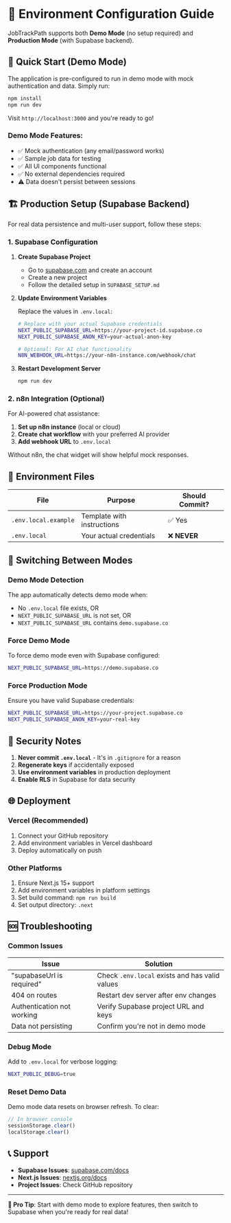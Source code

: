 # 🔧 Environment Configuration Guide

JobTrackPath supports both **Demo Mode** (no setup required) and **Production Mode** (with Supabase backend).

## 🚀 Quick Start (Demo Mode)

The application is pre-configured to run in demo mode with mock authentication and data. Simply run:

```bash
npm install
npm run dev
```

Visit `http://localhost:3000` and you're ready to go! 

### Demo Mode Features:
- ✅ Mock authentication (any email/password works)
- ✅ Sample job data for testing
- ✅ All UI components functional
- ✅ No external dependencies required
- ⚠️ Data doesn't persist between sessions

## 🏗️ Production Setup (Supabase Backend)

For real data persistence and multi-user support, follow these steps:

### 1. Supabase Configuration

1. **Create Supabase Project**
   - Go to [supabase.com](https://supabase.com) and create an account
   - Create a new project
   - Follow the detailed setup in `SUPABASE_SETUP.md`

2. **Update Environment Variables**
   
   Replace the values in `.env.local`:
   ```bash
   # Replace with your actual Supabase credentials
   NEXT_PUBLIC_SUPABASE_URL=https://your-project-id.supabase.co
   NEXT_PUBLIC_SUPABASE_ANON_KEY=your-actual-anon-key
   
   # Optional: For AI chat functionality
   N8N_WEBHOOK_URL=https://your-n8n-instance.com/webhook/chat
   ```

3. **Restart Development Server**
   ```bash
   npm run dev
   ```

### 2. n8n Integration (Optional)

For AI-powered chat assistance:

1. **Set up n8n instance** (local or cloud)
2. **Create chat workflow** with your preferred AI provider
3. **Add webhook URL** to `.env.local`

Without n8n, the chat widget will show helpful mock responses.

## 📁 Environment Files

| File | Purpose | Should Commit? |
|------|---------|----------------|
| `.env.local.example` | Template with instructions | ✅ Yes |
| `.env.local` | Your actual credentials | ❌ **NEVER** |

## 🔄 Switching Between Modes

### Demo Mode Detection
The app automatically detects demo mode when:
- No `.env.local` file exists, OR
- `NEXT_PUBLIC_SUPABASE_URL` is not set, OR
- `NEXT_PUBLIC_SUPABASE_URL` contains `demo.supabase.co`

### Force Demo Mode
To force demo mode even with Supabase configured:
```bash
NEXT_PUBLIC_SUPABASE_URL=https://demo.supabase.co
```

### Force Production Mode
Ensure you have valid Supabase credentials:
```bash
NEXT_PUBLIC_SUPABASE_URL=https://your-project.supabase.co
NEXT_PUBLIC_SUPABASE_ANON_KEY=your-real-key
```

## 🚨 Security Notes

1. **Never commit `.env.local`** - It's in `.gitignore` for a reason
2. **Regenerate keys** if accidentally exposed
3. **Use environment variables** in production deployment
4. **Enable RLS** in Supabase for data security

## 🌐 Deployment

### Vercel (Recommended)
1. Connect your GitHub repository
2. Add environment variables in Vercel dashboard
3. Deploy automatically on push

### Other Platforms
1. Ensure Next.js 15+ support
2. Add environment variables in platform settings
3. Set build command: `npm run build`
4. Set output directory: `.next`

## 🆘 Troubleshooting

### Common Issues

| Issue | Solution |
|-------|----------|
| "supabaseUrl is required" | Check `.env.local` exists and has valid values |
| 404 on routes | Restart dev server after env changes |
| Authentication not working | Verify Supabase project URL and keys |
| Data not persisting | Confirm you're not in demo mode |

### Debug Mode
Add to `.env.local` for verbose logging:
```bash
NEXT_PUBLIC_DEBUG=true
```

### Reset Demo Data
Demo mode data resets on browser refresh. To clear:
```javascript
// In browser console
sessionStorage.clear()
localStorage.clear()
```

## 📞 Support

- **Supabase Issues**: [supabase.com/docs](https://supabase.com/docs)
- **Next.js Issues**: [nextjs.org/docs](https://nextjs.org/docs)  
- **Project Issues**: Check GitHub repository

---

**🎯 Pro Tip**: Start with demo mode to explore features, then switch to Supabase when you're ready for real data!